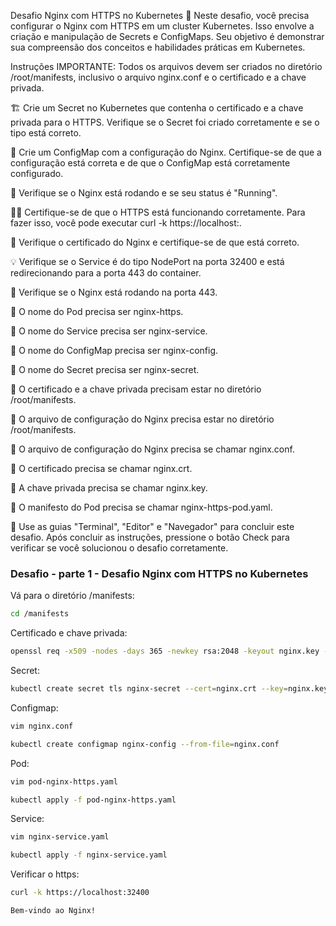 Desafio Nginx com HTTPS no Kubernetes
🔬 Neste desafio, você precisa configurar o Nginx com HTTPS em um cluster Kubernetes. Isso envolve a criação e manipulação de Secrets e ConfigMaps. Seu objetivo é demonstrar sua compreensão dos conceitos e habilidades práticas em Kubernetes.

Instruções
IMPORTANTE: Todos os arquivos devem ser criados no diretório /root/manifests, inclusivo o arquivo nginx.conf e o certificado e a chave privada.

🏗️ Crie um Secret no Kubernetes que contenha o certificado e a chave privada para o HTTPS. Verifique se o Secret foi criado corretamente e se o tipo está correto.

🎯 Crie um ConfigMap com a configuração do Nginx. Certifique-se de que a configuração está correta e de que o ConfigMap está corretamente configurado.

💼 Verifique se o Nginx está rodando e se seu status é "Running".

🕵️‍♀️ Certifique-se de que o HTTPS está funcionando corretamente. Para fazer isso, você pode executar curl -k https://localhost:<PORTA>.

📝 Verifique o certificado do Nginx e certifique-se de que está correto.

💡 Verifique se o Service é do tipo NodePort na porta 32400 e está redirecionando para a porta 443 do container.

📝 Verifique se o Nginx está rodando na porta 443.

🎯 O nome do Pod precisa ser nginx-https.

🎯 O nome do Service precisa ser nginx-service.

🎯 O nome do ConfigMap precisa ser nginx-config.

🎯 O nome do Secret precisa ser nginx-secret.

🎯 O certificado e a chave privada precisam estar no diretório /root/manifests.

🎯 O arquivo de configuração do Nginx precisa estar no diretório /root/manifests.

🎯 O arquivo de configuração do Nginx precisa se chamar nginx.conf.

🎯 O certificado precisa se chamar nginx.crt.

🎯 A chave privada precisa se chamar nginx.key.

🎯 O manifesto do Pod precisa se chamar nginx-https-pod.yaml.

🚀 Use as guias "Terminal", "Editor" e "Navegador" para concluir este desafio. Após concluir as instruções, pressione o botão Check para verificar se você solucionou o desafio corretamente.

### Desafio - parte 1 - Desafio Nginx com HTTPS no Kubernetes

Vá para o diretório /manifests:

```bash
cd /manifests
```

Certificado e chave privada:

```bash
openssl req -x509 -nodes -days 365 -newkey rsa:2048 -keyout nginx.key -out nginx.crt
```

Secret:

```bash
kubectl create secret tls nginx-secret --cert=nginx.crt --key=nginx.key
```


Configmap:

```bash
vim nginx.conf
```

```bash
kubectl create configmap nginx-config --from-file=nginx.conf
```

Pod:

```bash
vim pod-nginx-https.yaml
```

```bash
kubectl apply -f pod-nginx-https.yaml
```

Service:

```bash
vim nginx-service.yaml
```

```bash
kubectl apply -f nginx-service.yaml
```

Verificar o https:

```bash
curl -k https://localhost:32400

Bem-vindo ao Nginx!
```
